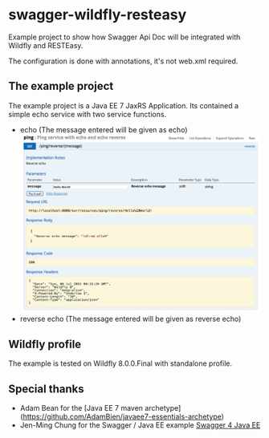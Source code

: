 swagger-wildfly-resteasy
========================

Example project to show how Swagger Api Doc will be integrated with Wildfly and RESTEasy.

The configuration is done with annotations, it's not web.xml required.


## The example project

The example project is a Java EE 7 JaxRS Application. Its contained a simple echo service
with two service functions.

- echo (The message entered will be given as echo) 
![Echo Swagger Api Doc](https://github.com/K0NRAD/swagger-wildfly-resteasy/raw/master/doc/resources/swagger-wildfly-resteasy-001.png "Echo Swagger Api Doc")
- reverse echo (The message entered will be given as reverse echo)


## Wildfly profile

The example is tested on Wildfly 8.0.0.Final with standalone profile.   

## Special thanks

- Adam Bean for the [Java EE 7 maven archetype] (https://github.com/AdamBien/javaee7-essentials-archetype)
- Jen-Ming Chung for the Swagger / Java EE example [Swagger 4 Java EE](https://github.com/jmchung/swagger4javaee)
 


